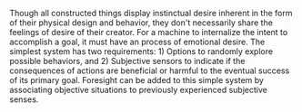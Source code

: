 Though all constructed things display instinctual desire inherent in the form of their physical design and behavior, they don't necessarily share the feelings of desire of their creator. For a machine to internalize the intent to accomplish a goal, it must have an process of emotional desire. The simplest system has two requirements: 1) Options to randomly explore possible behaviors, and 2) Subjective sensors to indicate if the consequences of actions are beneficial or harmful to the eventual success of its primary goal. Foresight can be added to this simple system by associating objective situations to previously experienced subjective senses.
